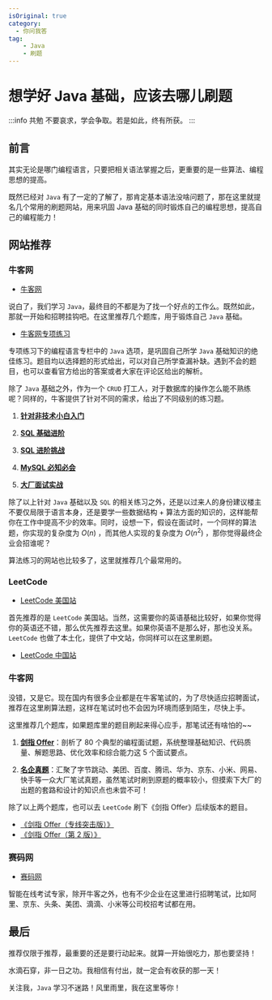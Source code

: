 ```yaml
---
isOriginal: true
category:
  - 你问我答
tag:
    - Java
    - 刷题
---
```


# 想学好 Java 基础，应该去哪儿刷题

:::info 共勉
不要哀求，学会争取。若是如此，终有所获。
:::

## 前言

其实无论是哪门编程语言，只要把相关语法掌握之后，更重要的是一些算法、编程思想的提高。

既然已经对 `Java` 有了一定的了解了，那肯定基本语法没啥问题了，那在这里就提名几个常用的刷题网站，用来巩固 Java 基础的同时锻炼自己的编程思想，提高自己的编程能力！

## 网站推荐

### 牛客网

-   [牛客网](https://www.nowcoder.com/)

说白了，我们学习 `Java`，最终目的不都是为了找一个好点的工作么。既然如此，那就一开始和招聘挂钩吧。在这里推荐几个题库，用于锻炼自己 `Java` 基础。

-   [牛客网专项练习](https://www.nowcoder.com/exam/intelligent?questionJobId=10&tagId=21003)

专项练习下的编程语言专栏中的 `Java` 选项，是巩固自己所学 `Java` 基础知识的绝佳练习。题目均以选择题的形式给出，可以对自己所学查漏补缺。遇到不会的题目，也可以查看官方给出的答案或者大家在评论区给出的解析。

除了 `Java` 基础之外，作为一个 `CRUD` 打工人，对于数据库的操作怎么能不熟练呢？同样的，牛客提供了针对不同的需求，给出了不同级别的练习题。

1.  [**针对非技术小白入门**](https://www.nowcoder.com/exam/oj?page=1&tab=SQL%E7%AF%87&topicId=199)

2.   [**SQL 基础进阶**](https://www.nowcoder.com/exam/oj?page=1&tab=SQL%E7%AF%87&topicId=341)

3.   [**SQL 进阶挑战**](https://www.nowcoder.com/exam/oj?page=1&tab=SQL%E7%AF%87&topicId=240)

4.   [**MySQL 必知必会**](https://www.nowcoder.com/exam/oj?page=1&tab=SQL%E7%AF%87&topicId=298)

5.   [**大厂面试实战**](https://www.nowcoder.com/exam/oj?page=1&tab=SQL%E7%AF%87&topicId=268)

除了以上针对 `Java` 基础以及 `SQL` 的相关练习之外，还是以过来人的身份建议楼主不要仅局限于语言本身，还是要学一些数据结构 + 算法方面的知识的，这样能帮你在工作中提高不少的效率。同时，设想一下，假设在面试时，一个同样的算法题，你实现的复杂度为 $O(n)$ ，而其他人实现的复杂度为 $O(n^2)$ ，那你觉得最终企业会招谁呢？

算法练习的网站也比较多了，这里就推荐几个最常用的。

### LeetCode

-   [LeetCode 美国站](https://leetcode.cn/?utm_source=LCUS&utm_medium=ip_redirect&utm_campaign=transfer2china)

首先推荐的是 `LeetCode` 美国站。当然，这需要你的英语基础比较好，如果你觉得你的英语还不错，那么优先推荐去这里。如果你英语不是那么好，那也没关系。`LeetCode` 也做了本土化，提供了中文站，你同样可以在这里刷题。

-   [LeetCode 中国站](https://leetcode.cn/)

### 牛客网

没错，又是它。现在国内有很多企业都是在牛客笔试的，为了尽快适应招聘面试，推荐在这里刷算法题，这样在笔试时也不会因为环境而感到陌生，尽快上手。

这里推荐几个题库，如果题库里的题目刷起来得心应手，那笔试还有啥怕的~~

1.  [**剑指 Offer**](https://www.nowcoder.com/exam/oj/ta?tpId=13)：剖析了 80 个典型的编程面试题，系统整理基础知识、代码质量、解题思路、优化效率和综合能力这 5 个面试要点。

2.   [**名企真题**](https://www.nowcoder.com/exam/oj?page=1&tab=%E5%90%8D%E4%BC%81%E7%9C%9F%E9%A2%98&topicId=182)：汇聚了字节跳动、美团、百度、腾讯、华为、京东、小米、网易、快手等一众大厂笔试真题，虽然笔试时刷到原题的概率较小，但摸索下大厂的出题的套路和设计的知识点也未尝不可！

除了以上两个题库，也可以去 `LeetCode` 刷下《剑指 Offer》后续版本的题目。

-   [《剑指 Offer（专线突击版）》](https://leetcode.cn/problemset/all/?page=1&listId=e8X3pBZi)
-   [《剑指 Offer（第 2 版）》](https://leetcode.cn/problemset/all/?page=1&listId=xb9nqhhg)

### 赛码网

-   [赛码网](https://www.acmcoder.com/#/home)

智能在线考试专家，除开牛客之外，也有不少企业在这里进行招聘笔试，比如阿里、京东、头条、美团、滴滴、小米等公司校招考试都在用。

## 最后

推荐仅限于推荐，最重要的还是要行动起来。就算一开始很吃力，那也要坚持！

水滴石穿，非一日之功。我相信有付出，就一定会有收获的那一天！

关注我，`Java` 学习不迷路！风里雨里，我在这里等你！

